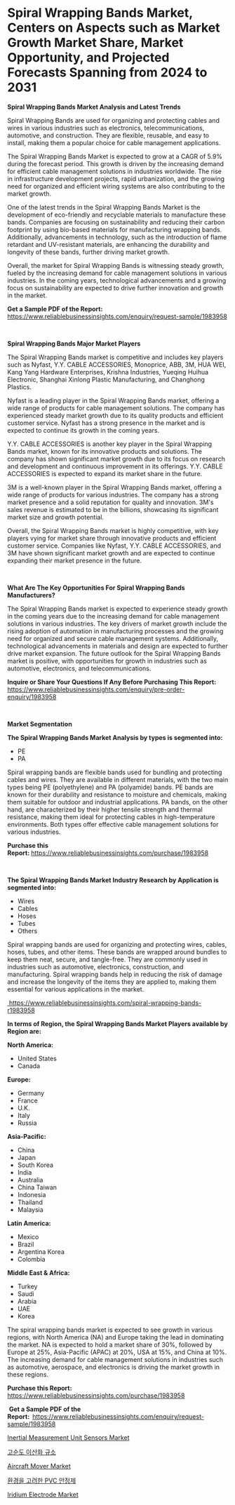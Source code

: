 <p><h1>Spiral Wrapping Bands Market, Centers on Aspects such as Market Growth Market Share, Market Opportunity, and Projected Forecasts Spanning from 2024 to 2031</h1></p><p><strong>Spiral Wrapping Bands Market Analysis and Latest Trends</strong></p>
<p><p>Spiral Wrapping Bands are used for organizing and protecting cables and wires in various industries such as electronics, telecommunications, automotive, and construction. They are flexible, reusable, and easy to install, making them a popular choice for cable management applications.</p><p>The Spiral Wrapping Bands Market is expected to grow at a CAGR of 5.9% during the forecast period. This growth is driven by the increasing demand for efficient cable management solutions in industries worldwide. The rise in infrastructure development projects, rapid urbanization, and the growing need for organized and efficient wiring systems are also contributing to the market growth.</p><p>One of the latest trends in the Spiral Wrapping Bands Market is the development of eco-friendly and recyclable materials to manufacture these bands. Companies are focusing on sustainability and reducing their carbon footprint by using bio-based materials for manufacturing wrapping bands. Additionally, advancements in technology, such as the introduction of flame retardant and UV-resistant materials, are enhancing the durability and longevity of these bands, further driving market growth.</p><p>Overall, the market for Spiral Wrapping Bands is witnessing steady growth, fueled by the increasing demand for cable management solutions in various industries. In the coming years, technological advancements and a growing focus on sustainability are expected to drive further innovation and growth in the market.</p></p>
<p><strong>Get a Sample PDF of the Report:&nbsp;</strong> <a href="https://www.reliablebusinessinsights.com/enquiry/request-sample/1983958">https://www.reliablebusinessinsights.com/enquiry/request-sample/1983958</a></p>
<p>&nbsp;</p>
<p><strong>Spiral Wrapping Bands Major Market Players</strong></p>
<p><p>The Spiral Wrapping Bands market is competitive and includes key players such as Nyfast, Y.Y. CABLE ACCESSORIES, Monoprice, ABB, 3M, HUA WEI, Kang Yang Hardware Enterprises, Krishna Industries, Yueqing Huihua Electronic, Shanghai Xinlong Plastic Manufacturing, and Changhong Plastics.</p><p>Nyfast is a leading player in the Spiral Wrapping Bands market, offering a wide range of products for cable management solutions. The company has experienced steady market growth due to its quality products and efficient customer service. Nyfast has a strong presence in the market and is expected to continue its growth in the coming years.</p><p>Y.Y. CABLE ACCESSORIES is another key player in the Spiral Wrapping Bands market, known for its innovative products and solutions. The company has shown significant market growth due to its focus on research and development and continuous improvement in its offerings. Y.Y. CABLE ACCESSORIES is expected to expand its market share in the future.</p><p>3M is a well-known player in the Spiral Wrapping Bands market, offering a wide range of products for various industries. The company has a strong market presence and a solid reputation for quality and innovation. 3M's sales revenue is estimated to be in the billions, showcasing its significant market size and growth potential.</p><p>Overall, the Spiral Wrapping Bands market is highly competitive, with key players vying for market share through innovative products and efficient customer service. Companies like Nyfast, Y.Y. CABLE ACCESSORIES, and 3M have shown significant market growth and are expected to continue expanding their market presence in the future.</p></p>
<p>&nbsp;</p>
<p><strong>What Are The Key Opportunities For Spiral Wrapping Bands Manufacturers?</strong></p>
<p><p>The Spiral Wrapping Bands market is expected to experience steady growth in the coming years due to the increasing demand for cable management solutions in various industries. The key drivers of market growth include the rising adoption of automation in manufacturing processes and the growing need for organized and secure cable management systems. Additionally, technological advancements in materials and design are expected to further drive market expansion. The future outlook for the Spiral Wrapping Bands market is positive, with opportunities for growth in industries such as automotive, electronics, and telecommunications.</p></p>
<p><strong>Inquire or Share Your Questions If Any Before Purchasing This Report:</strong> <a href="https://www.reliablebusinessinsights.com/enquiry/pre-order-enquiry/1983958">https://www.reliablebusinessinsights.com/enquiry/pre-order-enquiry/1983958</a></p>
<p>&nbsp;</p>
<p><strong>Market Segmentation</strong></p>
<p><strong>The Spiral Wrapping Bands Market Analysis by types is segmented into:</strong></p>
<p><ul><li>PE</li><li>PA</li></ul></p>
<p><p>Spiral wrapping bands are flexible bands used for bundling and protecting cables and wires. They are available in different materials, with the two main types being PE (polyethylene) and PA (polyamide) bands. PE bands are known for their durability and resistance to moisture and chemicals, making them suitable for outdoor and industrial applications. PA bands, on the other hand, are characterized by their higher tensile strength and thermal resistance, making them ideal for protecting cables in high-temperature environments. Both types offer effective cable management solutions for various industries.</p></p>
<p><strong>Purchase this Report:&nbsp;</strong><a href="https://www.reliablebusinessinsights.com/purchase/1983958">https://www.reliablebusinessinsights.com/purchase/1983958</a></p>
<p>&nbsp;</p>
<p><strong>The Spiral Wrapping Bands Market Industry Research by Application is segmented into:</strong></p>
<p><ul><li>Wires</li><li>Cables</li><li>Hoses</li><li>Tubes</li><li>Others</li></ul></p>
<p><p>Spiral wrapping bands are used for organizing and protecting wires, cables, hoses, tubes, and other items. These bands are wrapped around bundles to keep them neat, secure, and tangle-free. They are commonly used in industries such as automotive, electronics, construction, and manufacturing. Spiral wrapping bands help in reducing the risk of damage and increase the longevity of the items they are applied to, making them essential for various applications in the market.</p></p>
<p><a href="https://www.reliablebusinessinsights.com/spiral-wrapping-bands-r1983958">&nbsp;https://www.reliablebusinessinsights.com/spiral-wrapping-bands-r1983958</a></p>
<p><strong>In terms of Region, the Spiral Wrapping Bands Market Players available by Region are:</strong></p>
<p>
    <p> <strong> North America: </strong>
        <ul>
            <li>United States</li>
            <li>Canada</li>
        </ul>
        </p> 
    <p> <strong> Europe: </strong>
        <ul>
            <li>Germany</li>
            <li>France</li>
            <li>U.K.</li>
            <li>Italy</li>
            <li>Russia</li>
        </ul>
        </p> 
    <p> <strong> Asia-Pacific: </strong>
        <ul>
            <li>China</li>
            <li>Japan</li>
            <li>South Korea</li>
            <li>India</li>
            <li>Australia</li>
            <li>China Taiwan</li>
            <li>Indonesia</li>
            <li>Thailand</li>
            <li>Malaysia</li>
        </ul>
        </p> 
    <p> <strong> Latin America: </strong>
        <ul>
            <li>Mexico</li>
            <li>Brazil</li>
            <li>Argentina Korea</li>
            <li>Colombia</li>
        </ul>
        </p> 
    <p> <strong> Middle East & Africa: </strong>
        <ul>
            <li>Turkey</li>
            <li>Saudi</li>
            <li>Arabia</li>
            <li>UAE</li>
            <li>Korea</li>
        </ul>
    </p>
    </p>
<p><p>The spiral wrapping bands market is expected to see growth in various regions, with North America (NA) and Europe taking the lead in dominating the market. NA is expected to hold a market share of 30%, followed by Europe at 25%, Asia-Pacific (APAC) at 20%, USA at 15%, and China at 10%. The increasing demand for cable management solutions in industries such as automotive, aerospace, and electronics is driving the market growth in these regions.</p></p>
<p><strong>Purchase this Report: </strong><a href="https://www.reliablebusinessinsights.com/purchase/1983958">https://www.reliablebusinessinsights.com/purchase/1983958</a></p>
<p>&nbsp;<strong>Get a Sample PDF of the Report:&nbsp;&nbsp;</strong><a href="https://www.reliablebusinessinsights.com/enquiry/request-sample/1983958">https://www.reliablebusinessinsights.com/enquiry/request-sample/1983958</a></p>
<p><strong></strong></p>
<p><p><a href="https://github.com/DeonteStanton2023/Market-Research-Report-List-1/blob/main/inertial-measurement-unit-sensors-market.md">Inertial Measurement Unit Sensors Market</a></p><p><a href="https://github.com/DavidRobb19/Market-Research-Report-List-1/blob/main/8375970158982.md">고순도 이산화 규소</a></p><p><a href="https://issuu.com/reportprime-2/docs/aircraft-mover-market-size-2030.pptx">Aircraft Mover Market</a></p><p><a href="https://github.com/mithunmistry2258/Market-Research-Report-List-1/blob/main/8991983158983.md">환경을 고려한 PVC 안정제</a></p><p><a href="https://github.com/ZackaryHalvorson2023/Market-Research-Report-List-1/blob/main/iridium-electrode-market.md">Iridium Electrode Market</a></p></p>